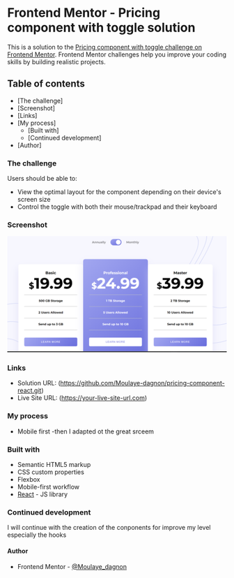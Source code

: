 # Frontend Mentor - Pricing component with toggle solution

This is a solution to the [Pricing component with toggle challenge on Frontend Mentor](https://www.frontendmentor.io/challenges/pricing-component-with-toggle-8vPwRMIC). Frontend Mentor challenges help you improve your coding skills by building realistic projects. 

## Table of contents

  - [The challenge]
  - [Screenshot]
  - [Links]
- [My process]
  - [Built with]
  - [Continued development]
- [Author]


### The challenge

Users should be able to:

- View the optimal layout for the component depending on their device's screen size
- Control the toggle with both their mouse/trackpad and their keyboard


### Screenshot

![](./public/images/website_img.png)

### Links

- Solution URL: (https://github.com/Moulaye-dagnon/pricing-component-react.git)
- Live Site URL: (https://your-live-site-url.com)

### My process
- Mobile first
-then I adapted ot the great srceem


### Built with

- Semantic HTML5 markup
- CSS custom properties
- Flexbox
- Mobile-first workflow
- [React](https://reactjs.org/) - JS library


### Continued development
I will continue with the creation of the conponents for improve my level especially the hooks 

#### Author

- Frontend Mentor - [@Moulaye_dagnon](https://www.frontendmentor.io/profile/Moulaye-dagnon)

